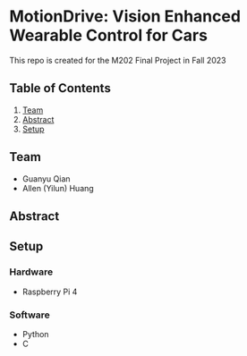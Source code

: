 # MotionDrive: Vision Enhanced Wearable Control for Cars

This repo is created for the M202 Final Project in Fall 2023

## Table of Contents

1. [Team](#team)
2. [Abstract](#abstract)
3. [Setup](#setup)



## Team

* Guanyu Qian
* Allen (Yilun) Huang

## Abstract

## Setup

### Hardware 
* Raspberry Pi 4

### Software
* Python
* C
  
